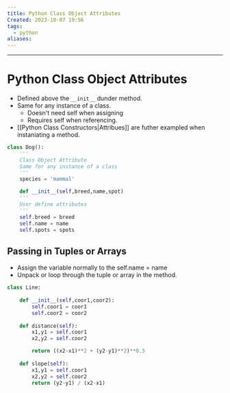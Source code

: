 ```yaml
---
title: Python Class Object Attributes
Created: 2023-10-07 19:56
tags:
  - python
aliases:
---
```


---
# Python Class Object Attributes
- Defined above the `__init__` dunder method.
- Same for any instance of a class.
	- Doesn't need self when assigning
	- Requires self when referencing.
- [[Python Class Constructors|Attribues]] are futher exampled when instaniating a method.

```Python
class Dog():
	'''
	Class Object Attribute
	Same for any instance of a class
	'''
	species = 'mammal'

	def __init__(self,breed,name,spot)
	'''
	User define attributes
	'''
	self.breed = breed
	self.name = name
	self.spots = spots
```


## Passing in Tuples or Arrays
- Assign the variable normally to the self.name = name
- Unpack or loop through the tuple or array in the method.

```Python 
class Line:
    
    def __init__(self,coor1,coor2):
        self.coor1 = coor1
        self.coor2 = coor2
    
    def distance(self):
        x1,y1 = self.coor1
        x2,y2 = self.coor2

        return ((x2-x1)**2 + (y2-y1)**2)**0.5
    
    def slope(self):
        x1,y1 = self.coor1
        x2,y2 = self.coor2
        return (y2-y1) / (x2-x1)
```

